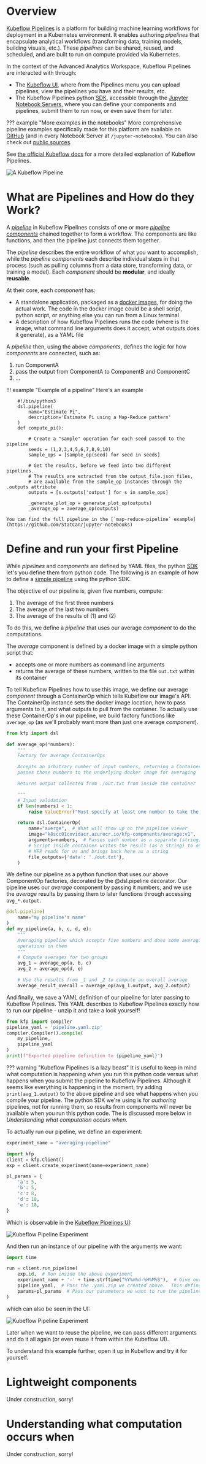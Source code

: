 # Overview

[Kubeflow Pipelines](https://www.kubeflow.org/docs/pipelines/overview/pipelines-overview/)
is a platform for building machine learning workflows for deployment in a
Kubernetes environment. It enables authoring _pipelines_ that encapsulate
analytical workflows (transforming data, training models, building visuals,
etc.). These _pipelines_ can be shared, reused, and scheduled, and are built to
run on compute provided via Kubernetes.

In the context of the Advanced Analytics Workspace, Kubeflow Pipelines are
interacted with through:

- The [Kubeflow UI](../1-Experiments/Kubeflow.md), where from the Pipelines menu
  you can upload pipelines, view the pipelines you have and their results, etc.
- The Kubeflow Pipelines python
  [SDK](https://www.kubeflow.org/docs/pipelines/sdk/sdk-overview/), accessible
  through the
  [Jupyter Notebook Servers](../1-Experiments/Kubeflow.md#create-a-server),
  where you can define your components and pipelines, submit them to run now, or
  even save them for later.

<!-- prettier-ignore -->
??? example "More examples in the notebooks"
    More comprehensive pipeline examples specifically made for this platform are
    available on [GitHub](https://github.com/StatCan/jupyter-notebooks) (and in
    every Notebook Server at `/jupyter-notebooks`). You can also check out
    [public sources](https://github.com/kubeflow/pipelines/tree/master/samples).

See
[the official Kubeflow docs](https://www.kubeflow.org/docs/pipelines/overview/pipelines-overview/)
for a more detailed explanation of Kubeflow Pipelines.

![A Kubeflow Pipeline](../images/kf-pipeline_with_result.png)

# What are Pipelines and How do they Work?

A
[_pipeline_](https://www.kubeflow.org/docs/pipelines/overview/concepts/pipeline/)
in Kubeflow Pipelines consists of one or more
[_pipeline components_](https://www.kubeflow.org/docs/pipelines/overview/concepts/component/)
chained together to form a workflow. The components are like functions, and then
the pipeline just connects them together.

The _pipeline_ describes the entire workflow of what you want to accomplish,
while the _pipeline components_ each describe individual steps in that process
(such as pulling columns from a data store, transforming data, or training a
model). Each _component_ should be **modular**, and ideally **reusable**.

At their core, each _component_ has:

- A standalone application, packaged as a
  [docker images](https://docs.docker.com/get-started/), for doing the actual
  work. The code in the docker image could be a shell script, python script, or
  anything else you can run from a Linux terminal
- A description of how Kubeflow Pipelines runs the code (where is the image,
  what command line arguments does it accept, what outputs does it generate), as
  a YAML file

A _pipeline_ then, using the above _components_, defines the logic for how
_components_ are connected, such as:

1. run ComponentA
2. pass the output from ComponentA to ComponentB and ComponentC
3. ...

<!-- prettier-ignore -->
!!! example "Example of a pipeline"
    Here's an example

        #!/bin/python3
        dsl.pipeline(
            name="Estimate Pi",
            description='Estimate Pi using a Map-Reduce pattern'
        )
        def compute_pi():

            # Create a "sample" operation for each seed passed to the pipeline
            seeds = (1,2,3,4,5,6,7,8,9,10)
            sample_ops = [sample_op(seed) for seed in seeds]

            # Get the results, before we feed into two different pipelines.
            # The results are extracted from the output_file.json files,
            # are available from the sample_op instances through the .outputs attribute
            outputs = [s.outputs['output'] for s in sample_ops]

            _generate_plot_op = generate_plot_op(outputs)
            _average_op = average_op(outputs)

    You can find the full pipeline in the [`map-reduce-pipeline` example](https://github.com/StatCan/jupyter-notebooks)

# Define and run your first Pipeline

While _pipelines_ and _components_ are defined by YAML files, the python
[SDK](https://www.kubeflow.org/docs/pipelines/sdk/sdk-overview/) let's you
define them from python code. The following is an example of how to define a
[simple pipeline](https://github.com/StatCan/jupyter-notebooks/blob/master/kfp-basics/average_with_docker_components.ipynb)
using the python SDK.

The objective of our pipeline is, given five numbers, compute:

1. The average of the first three numbers
2. The average of the last two numbers
3. The average of the results of (1) and (2)

To do this, we define a _pipeline_ that uses our average _component_ to do the
computations.

The _average_ component is defined by a docker image with a simple python script
that:

- accepts one or more numbers as command line arguments
- returns the average of these numbers, written to the file `out.txt` within its
  container

To tell Kubeflow Pipelines how to use this image, we define our average
_component_ through a ContainerOp which tells Kubeflow our image's API. The
ContainerOp instance sets the docker image location, how to pass arguments to
it, and what outputs to pull from the container. To actually use these
ContainerOp's in our pipeline, we build factory functions like `average_op` (as
we'll probably want more than just one average _component_).

```python
from kfp import dsl

def average_op(*numbers):
    """
    Factory for average ContainerOps

    Accepts an arbitrary number of input numbers, returning a ContainerOp that
    passes those numbers to the underlying docker image for averaging

    Returns output collected from ./out.txt from inside the container

    """
    # Input validation
    if len(numbers) < 1:
        raise ValueError("Must specify at least one number to take the average of")

    return dsl.ContainerOp(
        name="averge",  # What will show up on the pipeline viewer
        image="k8scc01covidacr.azurecr.io/kfp-components/average:v1",  # The image that KFP runs to do the work
        arguments=numbers,  # Passes each number as a separate (string) command line argument
        # Script inside container writes the result (as a string) to out.txt, which
        # KFP reads for us and brings back here as a string
        file_outputs={'data': './out.txt'},
    )
```

We define our pipeline as a python function that uses our above ComponentOp
factories, decorated by the @dsl.pipeline decorator. Our pipeline uses our
_average_ component by passing it numbers, and we use the _average_ results by
passing them to later functions through accessing `avg_*.output`.

```python
@dsl.pipeline(
    name="my pipeline's name"
)
def my_pipeline(a, b, c, d, e):
    """
    Averaging pipeline which accepts five numbers and does some averaging
    operations on them
    """
    # Compute averages for two groups
    avg_1 = average_op(a, b, c)
    avg_2 = average_op(d, e)

    # Use the results from _1 and _2 to compute an overall average
    average_result_overall = average_op(avg_1.output, avg_2.output)
```

And finally, we save a YAML definition of our pipeline for later passing to
Kubeflow Pipelines. This YAML describes to Kubeflow Pipelines exactly how to run
our pipeline - unzip it and take a look yourself!

```python
from kfp import compiler
pipeline_yaml = 'pipeline.yaml.zip'
compiler.Compiler().compile(
    my_pipeline,
    pipeline_yaml
)
print(f"Exported pipeline definition to {pipeline_yaml}")
```

<!-- prettier-ignore -->
??? warning "Kubeflow Pipelines is a lazy beast"
    It is useful to keep in mind what computation is happening when you run this
    python code versus what happens when you submit the pipeline to Kubeflow
    Pipelines. Although it seems like everything is happening in the moment, try
    adding `print(avg_1.output)` to the above pipeline and see what happens when
    you compile your pipeline. The python SDK we're using is for _authoring_
    pipelines, not for running them, so results from components will never be
    available when you run this python code. The is discussed more below in
    _Understanding what computation occurs when_.

To actually run our pipeline, we define an experiment:

```python
experiment_name = "averaging-pipeline"

import kfp
client = kfp.Client()
exp = client.create_experiment(name=experiment_name)

pl_params = {
    'a': 5,
    'b': 5,
    'c': 8,
    'd': 10,
    'e': 18,
}

```

Which is observable in the
[Kubeflow Pipelines UI](../1-Experiments/Kubeflow.md):

![Kubeflow Pipeline Experiment](../images/kfp_experiment.png)

And then run an instance of our pipeline with the arguments we want:

```python
import time

run = client.run_pipeline(
    exp.id,  # Run inside the above experiment
    experiment_name + '-' + time.strftime("%Y%m%d-%H%M%S"),  # Give our job a name with a timestamp so its unique
    pipeline_yaml,  # Pass the .yaml.zip we created above.  This defines the pipeline
    params=pl_params  # Pass our parameters we want to run the pipeline with
)
```

which can also be seen in the UI:

![Kubeflow Pipeline Experiment](../images/kfp_experiment.png)

Later when we want to reuse the pipeline, we can pass different arguments and do
it all again (or even reuse it from within the Kubeflow UI).

To understand this example further, open it up in Kubeflow and try it for
yourself.

# Lightweight components

Under construction, sorry!

# Understanding what computation occurs when

Under construction, sorry!
